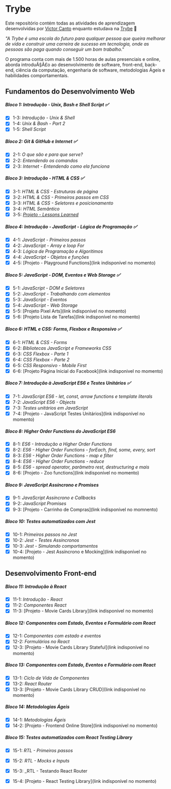 # Trybe

Este repositório contém todas as atividades de aprendizagem desenvolvidas por [Victor Canto](https://www.linkedin.com/in/vscanto/)
enquanto estudava na [Trybe](https://www.betrybe.com/) :rocket:

_"A Trybe é uma escola do futuro para qualquer pessoa que queira melhorar de vida e construir uma carreira de sucesso em tecnologia, onde as pessoas são paga quando conseguir um bom trabalho."_

O programa conta com mais de 1.500 horas de aulas presenciais e online, aborda introduÃ§Ã£o ao desenvolvimento de software, front-end, back-end, ciência da computação, engenharia de software, metodologias Ágeis e habilidades comportamentais.

## Fundamentos do Desenvolvimento Web 

##### Bloco 1: Introdução - Unix, Bash e Shell Script :white_check_mark:

- [X] 1-3: _Introdução - Unix & Shell_
- [X] 1-4: _Unix & Bash - Part 2_
- [X] 1-5: _Shell Script_

##### Bloco 2: Git & GitHub e Internet :white_check_mark:

- [X] 2-1: _O que são e para que serve?_
- [X] 2-2: _Entendendo os comandos_
- [X] 2-3: _Internet - Entendendo como ela funciona_

##### Bloco 3: Introdução - HTML & CSS :white_check_mark:

- [X] 3-1: _HTML & CSS - Estruturas de página_
- [X] 3-2: _HTML & CSS - Primeiros passos em CSS_
- [X] 3-3: _HTML & CSS - Seletores e posicionamento_
- [X] 3-4: _HTML Semântico_
- [X] 3-5: _[Projeto - Lessons Learned](https://github.com/victorcanto/trybe-projects/tree/main/html-css-js/project-01-lessons-learned)_

##### Bloco 4: Introdução - JavaScript - Lógica de Programação :white_check_mark:

- [X] 4-1: _JavaScript - Primeiros passos_
- [X] 4-2: _JavaScript - Array e loop For_
- [X] 4-3: _Lógica de Programação e Algoritimos_
- [X] 4-4: _JavaScript - Objetos e funções_
- [X] 4-5: [Projeto - Playground Functions](link indisponível no momento)

##### Bloco 5: JavaScript - DOM, Eventos e Web Storage :white_check_mark:

- [X] 5-1: _JavaScript - DOM e Seletores_
- [X] 5-2: _JavaScript - Trabalhando com elementos_
- [X] 5-3: _JavaScript - Eventos_
- [X] 5-4: _JavaScript - Web Storage_
- [X] 5-5: [Projeto Pixel Arts](link indisponível no momento)
- [X] 5-6: [Projeto Lista de Tarefas](link indisponível no momento)

##### Bloco 6: HTML e CSS: Forms, Flexbox e Responsivo :white_check_mark:

- [X] 6-1: _HTML & CSS - Forms_
- [X] 6-2: _Bibliotecas JavaScript e Frameworks CSS_
- [X] 6-3: _CSS Flexbox - Parte 1_
- [X] 6-4: _CSS Flexbox - Parte 2_
- [X] 6-5: _CSS Responsivo - Mobile First_
- [X] 6-6: [Projeto Página Inicial do Facebook](link indisponivel no momento)

##### Bloco 7: Introdução à JavaScript ES6 e Testes Unitários :white_check_mark:

- [X] 7-1: _JavaScript ES6 - let, const, arrow functions e template literals_
- [X] 7-2: _JavaScript ES6 - Objects_
- [X] 7-3: _Testes unitários em JavaScript_
- [X] 7-4: [Projeto - JavaScript Testes Unitários](link indisponível no momento)

##### Bloco 8: Higher Order Functions do JavaScript ES6

- [X] 8-1: _ES6 - Introdução a Higher Order Functions_
- [X] 8-2: _ES6 - Higher Order Functions - forEach, find, some, every, sort_
- [X] 8-3: _ES6 - Higher Order Functions - map e filter_
- [X] 8-4: _ES6 - Higher Order Functions - reduce_
- [X] 8-5: _ES6 - spread operator, parâmetro rest, destructuring e mais_
- [X] 8-6: [Projeto - Zoo functions](link indisponível no momento)

##### Bloco 9: JavaScript Assíncrono e Promises

- [X] 9-1: _JavaScript Assíncrono e Callbacks_
- [X] 9-2: _JavaScript Promises_
- [X] 9-3: [Projeto - Carrinho de Compras](link indisponível no momnento)

##### Bloco 10: Testes automatizados com Jest

- [X] 10-1: _Primeiros passos no Jest_
- [X] 10-2: _Jest - Testes Assíncronos_
- [X] 10-3: _Jest - Simulando comportamentos_
- [X] 10-4: [Projeto - Jest Assíncrono e Mocking](link indísponível no momento)

## Desenvolvimento Front-end

##### Bloco 11: Introdução à React

- [X] 11-1: _Introdução - React_
- [X] 11-2: _Componentes React_
- [X] 11-3: [Projeto - Movie Cards Library](link indisponível no momento)

##### Bloco 12: Componentes com Estado, Eventos e Formulário com React

- [X] 12-1: _Componentes com estado e eventos_
- [X] 12-2: _Formulários no React_
- [X] 12-3: [Projeto - Movie Cards Library Stateful](link indisponível no momento)

##### Bloco 13: Componentes com Estado, Eventos e Formulário com React

- [X] 13-1: _Ciclo de Vida de Componentes_
- [X] 13-2: _React Router_
- [X] 13-3: [Projeto - Movie Cards Library CRUD](link indisponível no momento)

##### Bloco 14: Metodologias Ágeis

- [X] 14-1: _Metodologias Ágeis_
- [X] 14-2: [Projeto - Frontend Online Store](link indisponível no momento)

##### Bloco 15: Testes automatizados com React Testing Library

- [X] 15-1: _RTL - Primeiros passos_
- [X] 15-2: _RTL - Mocks e Inputs_
- [X] 15-3: _RTL - Testando React Router
- [X] 15-4: [Projeto - React Testing Library](link indisponível no momento)


